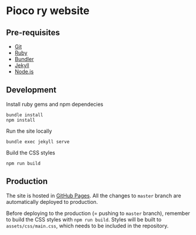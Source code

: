 # Pioco ry website

## Pre-requisites

- [Git](https://git-scm.com/)
- [Ruby](https://www.ruby-lang.org/)
- [Bundler](https://bundler.io/)
- [Jekyll](https://jekyllrb.com/)
- [Node.js](https://nodejs.org/en/)

## Development

Install ruby gems and npm dependecies

    bundle install
    npm install

Run the site locally

    bundle exec jekyll serve

Build the CSS styles

    npm run build

## Production

The site is hosted in [GitHub Pages](https://help.github.com/en/articles/setting-up-a-github-pages-site-with-jekyll). All the changes to `master` branch are automatically deployed to production.

Before deploying to the production (= pushing to `master` branch), remember to build the CSS styles with `npm run build`. Styles will be built to `assets/css/main.css`, which needs to be included in the repository.
